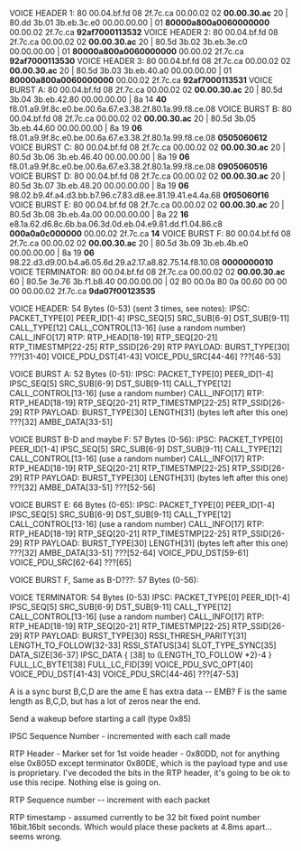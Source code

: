 VOICE HEADER 1:   80  00.04.bf.fd  08  2f.7c.ca  00.00.02  02  **00.00.30.ac**  20  |  80.dd  3b.01  3b.eb.3c.e0  00.00.00.00  |  01  **80000a800a0060000000**  00.00.02  2f.7c.ca  **92af7000113532**
VOICE HEADER 2:   80  00.04.bf.fd  08  2f.7c.ca  00.00.02  02  **00.00.30.ac**  20  |  80.5d  3b.02  3b.eb.3e.c0  00.00.00.00  |  01  **80000a800a0060000000**  00.00.02  2f.7c.ca  **92af7000113530**
VOICE HEADER 3:   80  00.04.bf.fd  08  2f.7c.ca  00.00.02  02  **00.00.30.ac**  20  |  80.5d  3b.03  3b.eb.40.a0  00.00.00.00  |  01  **80000a800a0060000000**  00.00.02  2f.7c.ca  **92af7000113531**
VOICE BURST A:    80  00.04.bf.fd  08  2f.7c.ca  00.00.02  02  **00.00.30.ac**  20  |  80.5d  3b.04  3b.eb.42.80  00.00.00.00  |  8a  14  **40**  f8.01.a9.9f.8c.e0.be.00.6a.67.e3.38.2f.80.1a.99.f8.ce.08
VOICE BURST B:    80  00.04.bf.fd  08  2f.7c.ca  00.00.02  02  **00.00.30.ac**  20  |  80.5d  3b.05  3b.eb.44.60  00.00.00.00  |  8a  19  **06**  f8.01.a9.9f.8c.e0.be.00.6a.67.e3.38.2f.80.1a.99.f8.ce.08  **0505060612**
VOICE BURST C:    80  00.04.bf.fd  08  2f.7c.ca  00.00.02  02  **00.00.30.ac**  20  |  80.5d  3b.06  3b.eb.46.40  00.00.00.00  |  8a  19  **06**  f8.01.a9.9f.8c.e0.be.00.6a.67.e3.38.2f.80.1a.99.f8.ce.08  **0905060516**
VOICE BURST D:    80  00.04.bf.fd  08  2f.7c.ca  00.00.02  02  **00.00.30.ac**  20  |  80.5d  3b.07  3b.eb.48.20  00.00.00.00  |  8a  19  **06**  98.02.b9.4f.a4.d3.bb.b7.96.c7.83.d8.ee.81.19.41.e4.4a.68  **0f05060f16**
VOICE BURST E:    80  00.04.bf.fd  08  2f.7c.ca  00.00.02  02  **00.00.30.ac**  20  |  80.5d  3b.08  3b.eb.4a.00  00.00.00.00  |  8a  22  **16**  e8.1a.62.d6.8c.6b.ba.06.3d.0d.eb.04.e9.81.dd.f1.04.86.c8  **000a0a0c000000**  00.00.02  2f.7c.ca  **14**
VOICE BURST F:    80  00.04.bf.fd  08  2f.7c.ca  00.00.02  02  **00.00.30.ac**  20  |  80.5d  3b.09  3b.eb.4b.e0  00.00.00.00  |  8a  19  **06**  98.22.d3.d9.00.b4.a6.05.6d.29.a2.17.a8.82.75.14.f8.10.08  **0000000010**
VOICE TERMINATOR: 80  00.04.bf.fd  08  2f.7c.ca  00.00.02  02  **00.00.30.ac**  60  |  80.5e  3e.76  3b.f1.b8.40  00.00.00.00  |  02  80  00.0a  80  0a  00.60  00  00  00  00.00.02  2f.7c.ca  **9da07f00123535**

 
VOICE HEADER: 54 Bytes (0-53) (sent 3 times, see notes):
    IPSC:
        PACKET_TYPE[0]
        PEER_ID[1-4]
        IPSC_SEQ[5]
        SRC_SUB[6-9]
        DST_SUB[9-11]
        CALL_TYPE[12]
        CALL_CONTROL[13-16]  (use a random number)
        CALL_INFO[17]
            RTP:
                RTP_HEAD[18-19]
                RTP_SEQ[20-21]
                RTP_TIMESTMP[22-25]
                RTP_SSID[26-29]
                    RTP PAYLOAD:
                        BURST_TYPE[30]
                        ???[31-40]
                        VOICE_PDU_DST[41-43]
                        VOICE_PDU_SRC[44-46]
                        ???[46-53]

VOICE BURST A: 52 Bytes (0-51):
    IPSC:
        PACKET_TYPE[0]
        PEER_ID[1-4]
        IPSC_SEQ[5]
        SRC_SUB[6-9]
        DST_SUB[9-11]
        CALL_TYPE[12]
        CALL_CONTROL[13-16]  (use a random number)
        CALL_INFO[17]
            RTP:
                RTP_HEAD[18-19]
                RTP_SEQ[20-21]
                RTP_TIMESTMP[22-25]
                RTP_SSID[26-29]
                    RTP PAYLOAD:
                        BURST_TYPE[30]
                        LENGTH[31]  (bytes left after this one)
                        ???[32]
                        AMBE_DATA[33-51]

VOICE BURST B-D and maybe F: 57 Bytes (0-56):
    IPSC:
        PACKET_TYPE[0]
        PEER_ID[1-4]
        IPSC_SEQ[5]
        SRC_SUB[6-9]
        DST_SUB[9-11]
        CALL_TYPE[12]
        CALL_CONTROL[13-16]  (use a random number)
        CALL_INFO[17]
            RTP:
                RTP_HEAD[18-19]
                RTP_SEQ[20-21]
                RTP_TIMESTMP[22-25]
                RTP_SSID[26-29]
                    RTP PAYLOAD:
                        BURST_TYPE[30]
                        LENGTH[31]  (bytes left after this one)
                        ???[32]
                        AMBE_DATA[33-51]
                        ???[52-56]
                        
VOICE BURST E: 66 Bytes (0-65):
    IPSC:
        PACKET_TYPE[0]
        PEER_ID[1-4]
        IPSC_SEQ[5]
        SRC_SUB[6-9]
        DST_SUB[9-11]
        CALL_TYPE[12]
        CALL_CONTROL[13-16]  (use a random number)
        CALL_INFO[17]
            RTP:
                RTP_HEAD[18-19]
                RTP_SEQ[20-21]
                RTP_TIMESTMP[22-25]
                RTP_SSID[26-29]
                    RTP PAYLOAD:
                        BURST_TYPE[30]
                        LENGTH[31]  (bytes left after this one)
                        ???[32]
                        AMBE_DATA[33-51]
                        ???[52-64]
                        VOICE_PDU_DST[59-61]
                        VOICE_PDU_SRC[62-64]
                        ???[65]

VOICE BURST F, Same as B-D???: 57 Bytes (0-56): 

VOICE TERMINATOR: 54 Bytes (0-53)
    IPSC:
        PACKET_TYPE[0]
        PEER_ID[1-4]
        IPSC_SEQ[5]
        SRC_SUB[6-9]
        DST_SUB[9-11]
        CALL_TYPE[12]
        CALL_CONTROL[13-16]  (use a random number)
        CALL_INFO[17]
            RTP:
                RTP_HEAD[18-19]
                RTP_SEQ[20-21]
                RTP_TIMESTMP[22-25]
                RTP_SSID[26-29]
                    RTP PAYLOAD:
                        BURST_TYPE[30]
                        RSSI_THRESH_PARITY[31]
                        LENGTH_TO_FOLLOW[32-33]
                        RSSI_STATUS[34]
                        SLOT_TYPE_SYNC[35]
                        DATA_SIZE[36-37]
                        IPSC_DATA { [38] to (LENGTH_TO_FOLLOW *2)-4 }
                        FULL_LC_BYTE1[38]
                        FULL_LC_FID[39]
                        VOICE_PDU_SVC_OPT[40]
                        VOICE_PDU_DST[41-43]
                        VOICE_PDU_SRC[44-46]
                        ???[47-53]


 A is a sync burst
 B,C,D are the ame
 E has extra data -- EMB?
 F is the same length as B,C,D, but has a lot of zeros near the end.

Send a wakeup before starting a call (type 0x85)

IPSC Sequence Number - incremented with each call made

RTP Header - Marker set for 1st voide header - 0x80DD, not for anything else 0x805D except terminator 0x80DE, which is the payload type and use is proprietary.
I've decoded the bits in the RTP header, it's going to be ok to use this recipe. Nothing else is going on.

RTP Sequence number -- increment with each packet

RTP timestamp - assumed currently to be 32 bit fixed point number 16bit.16bit seconds. Which would place these packets at 4.8ms apart... seems wrong.